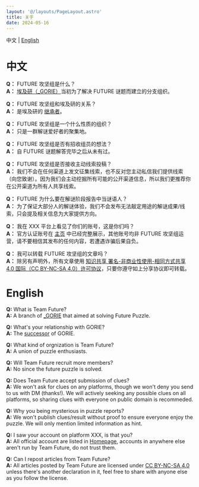 ```yaml
---
layout: '@/layouts/PageLayout.astro'
title: 关于
date: 2024-05-16
---
```


中文 | [English](#english)

# 中文 

**Q：** FUTURE 攻坚组是什么？  
**A：** [埃及研（_GORIE）](https://weibo.com/u/6812997138)当初为了解决 FUTURE 谜题而建立的分支组织。

**Q：** FUTURE 攻坚组和埃及研的关系？  
**A：** 是埃及研的 [继承者](https://weibo.com/6812997138/ObOHUkSM0)。

**Q：** FUTURE 攻坚组是一个什么性质的组织？  
**A：** 只是一群解谜爱好者的聚集地。

**Q：** FUTURE 攻坚组是否有招收组员的想法？  
**A：** 自 FUTURE 谜题解答完毕之后从未有过。

**Q：** FUTURE 攻坚组是否接收主动线索投稿？  
**A：** 我们不会在任何渠道上发文征集线索，也不反对您主动私信我们提供线索（向您致谢）。因为我们会主动挖掘所有可能的公开渠道信息，所以我们更推荐你在公开渠道为所有人共享线索。

**Q：** FUTURE 为什么要在解谜阶段报告中当谜语人？  
**A：** 为了保证大部分人的解谜体验，我们不会发布无法敲定用途的解谜成果/线索，只会提及相关信息为大家提供方向。

**Q：** 我在 XXX 平台上看见了你们的账号，这是你们吗？  
**A：** 官方认证账号在 [主页](/) 中已经完整展示，其他账号均非 FUTURE 攻坚组运营，请不要相信其发布的任何内容，若遭遇诈骗后果自负。

**Q：** 我可以转载 FUTURE 攻坚组的文章吗？  
**A：** 除另有声明外，所有文章使用 [知识共享 署名-非商业性使用-相同方式共享 4.0 国际（CC BY-NC-SA 4.0）许可协议](https://creativecommons.org/licenses/by-nc-sa/4.0/deed.zh-hans)，只要你遵守如上分享协议即可转载。

# English

**Q:** What is Team Future?  
**A:** A branch of [_GORIE](https://weibo.com/u/6812997138) that aimed at solving Future Puzzle.

**Q:** What's your relationship with GORIE?  
**A:** The [successor](https://weibo.com/6812997138/ObOHUkSM0) of GORIE.

**Q:** What kind of orgnization is Team Future?  
**A:** A union of puzzle enthusiasts.

**Q:** Will Team Future recruit more members?  
**A:** No since the future puzzle is solved.

**Q:** Does Team Future accept submission of clues?  
**A:** We won't ask for clues on any platforms, though we won't deny you send to us with DM (thanks!). We will actively seeking any possible clues on all platforms, so sharing clues with everyone on public domain is recommeded.

**Q:** Why you being mysterious in puzzle reports?  
**A:** We won't publish clues/result without proof to ensure everyone enjoy the puzzle. We will only mention limited information as hint.

**Q:** I saw your account on platform XXX, is that you?  
**A:** All official account are listed in [Homepage](/), accounts in anywhere else aren't run by Team Future, do not trust them.

**Q:** Can I repost articles from Team Future?  
**A:** All articles posted by Team Future are licensed under [CC BY-NC-SA 4.0](https://creativecommons.org/licenses/by-nc-sa/4.0) unless there's another declaration in it, feel free to share with anyone else as you follow the license. 
